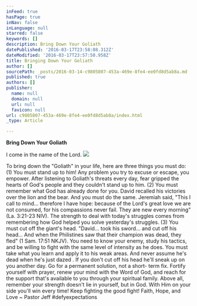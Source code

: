 ```yaml
---
inFeed: true
hasPage: true
inNav: false
inLanguage: null
starred: false
keywords: []
description: Bring Down Your Goliath
datePublished: '2016-03-17T23:58:08.312Z'
dateModified: '2016-03-17T23:57:50.958Z'
title: Bringing Down Your Goliath
author: []
sourcePath: _posts/2016-03-14-c9805807-453a-469e-8fe4-ee0fd8d5ab8a.md
published: true
authors: []
publisher:
  name: null
  domain: null
  url: null
  favicon: null
url: c9805807-453a-469e-8fe4-ee0fd8d5ab8a/index.html
_type: Article

---
```

**Bring Down Your Goliath**

I come in the name of the Lord.
![](https://the-grid-user-content.s3-us-west-2.amazonaws.com/efb63ef8-b225-403e-b7ff-30ef8605f340.jpg)

To bring down the "Goliath" in your life, here are three things you must do: (1) You must stand up to him! Any problem you try to excuse or escape, you empower. After listening to Goliath's threats every day, fear gripped the hearts of God's people and they couldn't stand up to him. (2) You must remember what God has already done for you. David recalled his victories over the lion and the bear. And you must do the same. Jeremiah said, "This I call to mind... therefore I have hope: because of the Lord's great love we are not consumed, for his compassions never fail. They are new every morning" (La. 3:21-23 NIV). The strength to deal with today's struggles comes from remembering how God helped you solve yesterday's struggles. (3) You must cut off the giant's head. "David... took his sword... and cut off his head... And when the Philistines saw that their champion was dead, they fled" (1 Sam. 17:51 NKJV). You need to know your enemy, study his tactics, and be willing to fight with the same level of intensity as he does. You must take what you learn and apply it to his weak areas. And never assume he's dead when he's just dazed . If you don't cut off his head he'll sneak up on you another day. Go for a permanent solution, not a short- term fix. Fortify yourself with prayer, renew your mind with the Word of God, and reach for the support that's available to you through your spiritual family. Above all, remember your strength doesn't lie in yourself, but in God. With Him on your side you'll win every time! Keep fighting the good fight! Faith, Hope, and Love ~ Pastor Jeff \#‎defyexpectations

‪
